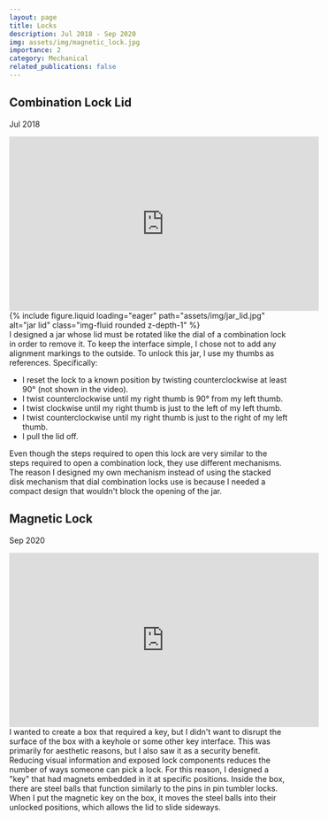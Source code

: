 ```yaml
---
layout: page
title: Locks
description: Jul 2018 - Sep 2020
img: assets/img/magnetic_lock.jpg
importance: 2
category: Mechanical
related_publications: false
---
```


<h2 class="post-title">Combination Lock Lid</h2>
<p class="subpost-description">Jul 2018</p>
<div class="embed-responsive embed-responsive-16by9 mb-3">
    <iframe width="560" height="315" src="https://www.youtube.com/embed/w36mnvh1IQ8?si=j-1956Pravxj_va8" title="YouTube video player" frameborder="0" allow="accelerometer; autoplay; clipboard-write; encrypted-media; gyroscope; picture-in-picture; web-share" referrerpolicy="strict-origin-when-cross-origin" allowfullscreen></iframe>
</div>
<div class="row justify-content-center">
    <div class="col-sm-7 mt-3">
        {% include figure.liquid loading="eager" path="assets/img/jar_lid.jpg" alt="jar lid" class="img-fluid rounded z-depth-1" %}
    </div>
</div>
I designed a jar whose lid must be rotated like the dial of a combination lock in order to remove it. To keep the interface simple, I chose not to add any alignment markings to the outside. To unlock this jar, I use my thumbs as references. Specifically:
<ul>
    <li>I reset the lock to a known position by twisting counterclockwise at least 90° (not shown in the video).</li>
    <li>I twist counterclockwise until my right thumb is 90° from my left thumb.</li>
    <li>I twist clockwise until my right thumb is just to the left of my left thumb.</li>
    <li>I twist counterclockwise until my right thumb is just to the right of my left thumb.</li>
    <li>I pull the lid off.</li>
</ul>
Even though the steps required to open this lock are very similar to the steps required to open a combination lock, they use different mechanisms. The reason I designed my own mechanism instead of using the stacked disk mechanism that dial combination locks use is because I needed a compact design that wouldn't block the opening of the jar.


<h2 class="post-title">Magnetic Lock</h2>
<p class="subpost-description">Sep 2020</p>
<div class="embed-responsive embed-responsive-16by9 mt-4 mb-3">
    <iframe width="560" height="315" src="https://www.youtube.com/embed/JZEharuqRws?si=Xb5p-SZ8WahmWw0j" title="YouTube video player" frameborder="0" allow="accelerometer; autoplay; clipboard-write; encrypted-media; gyroscope; picture-in-picture; web-share" referrerpolicy="strict-origin-when-cross-origin" allowfullscreen></iframe>
</div>
I wanted to create a box that required a key, but I didn't want to disrupt the surface of the box with a keyhole or some other key interface. This was primarily for aesthetic reasons, but I also saw it as a security benefit. Reducing visual information and exposed lock components reduces the number of ways someone can pick a lock. For this reason, I designed a "key" that had magnets embedded in it at specific positions. Inside the box, there are steel balls that function similarly to the pins in pin tumbler locks. When I put the magnetic key on the box, it moves the steel balls into their unlocked positions, which allows the lid to slide sideways. 


